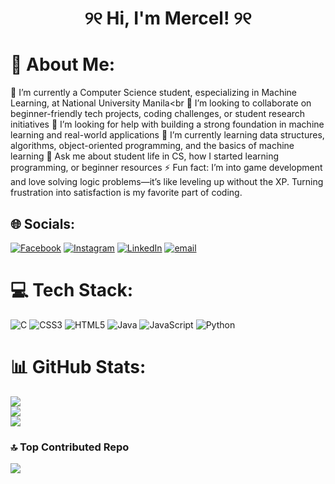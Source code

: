 # <p align="center">୨୧ Hi, I'm Mercel! ୨୧</p>

# 💫 About Me:
🔭 I’m currently a Computer Science student, especializing in Machine Learning, at National University Manila<br
👯 I’m looking to collaborate on beginner-friendly tech projects, coding challenges, or student research initiatives
🤝 I’m looking for help with building a strong foundation in machine learning and real-world applications
🌱 I’m currently learning data structures, algorithms, object-oriented programming, and the basics of machine learning
💬 Ask me about student life in CS, how I started learning programming, or beginner resources
⚡ Fun fact: I’m into game development and love solving logic problems—it’s like leveling up without the XP. Turning frustration into satisfaction is my favorite part of coding. 

## 🌐 Socials:
[![Facebook](https://img.shields.io/badge/Facebook-%231877F2.svg?logo=Facebook&logoColor=white)](https://facebook.com/@ohmrcl) [![Instagram](https://img.shields.io/badge/Instagram-%23E4405F.svg?logo=Instagram&logoColor=white)](https://instagram.com/@ohmrclvs_) [![LinkedIn](https://img.shields.io/badge/LinkedIn-%230077B5.svg?logo=linkedin&logoColor=white)](https://linkedin.com/in/@mrclmacasinag) [![email](https://img.shields.io/badge/Email-D14836?logo=gmail&logoColor=white)](mailto:macasinag2611@gmail.com) 

# 💻 Tech Stack:
![C](https://img.shields.io/badge/c-%2300599C.svg?style=flat&logo=c&logoColor=white) ![CSS3](https://img.shields.io/badge/css3-%231572B6.svg?style=flat&logo=css3&logoColor=white) ![HTML5](https://img.shields.io/badge/html5-%23E34F26.svg?style=flat&logo=html5&logoColor=white) ![Java](https://img.shields.io/badge/java-%23ED8B00.svg?style=flat&logo=openjdk&logoColor=white) ![JavaScript](https://img.shields.io/badge/javascript-%23323330.svg?style=flat&logo=javascript&logoColor=%23F7DF1E) ![Python](https://img.shields.io/badge/python-3670A0?style=flat&logo=python&logoColor=ffdd54)
# 📊 GitHub Stats:
![](https://github-readme-stats.vercel.app/api?username=ohmrcl1218&theme=dark&hide_border=false&include_all_commits=true&count_private=true)<br/>
![](https://nirzak-streak-stats.vercel.app/?user=ohmrcl1218&theme=dark&hide_border=false)<br/>
![](https://github-readme-stats.vercel.app/api/top-langs/?username=ohmrcl1218&theme=dark&hide_border=false&include_all_commits=true&count_private=true&layout=compact)

### 🔝 Top Contributed Repo
![](https://github-contributor-stats.vercel.app/api?username=ohmrcl1218&limit=5&theme=date_night&combine_all_yearly_contributions=true)

